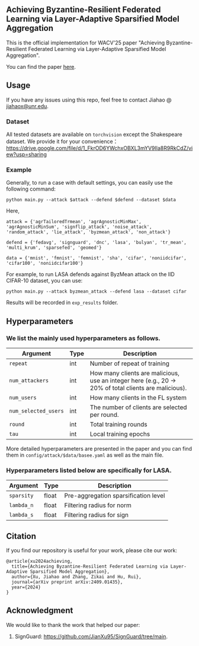 ## Achieving Byzantine-Resilient Federated Learning via Layer-Adaptive Sparsified Model Aggregation


This is the official implementation for WACV'25 paper "Achieving Byzantine-Resilient Federated Learning via Layer-Adaptive Sparsified Model Aggregation".

You can find the paper [here][paper].

[paper]: https://arxiv.org/abs/2409.01435

## Usage

If you have any issues using this repo, feel free to contact Jiahao @ jiahaox@unr.edu.

### Dataset

All tested datasets are available on `torchvision` except the Shakespeare dataset. We provide it for your convenience：https://drive.google.com/file/d/1_FkrOD6YWchxOBXL3mYV9Ila8R9RkCdZ/view?usp=sharing

### Example

Generally, to run a case with default settings, you can easily use the following command:

```
python main.py --attack $attack --defend $defend --dataset $data 
```
Here,

```
attack = {'agrTailoredTrmean', 'agrAgnosticMinMax', 'agrAgnosticMinSum', 'signflip_attack', 'noise_attack', 'random_attack', 'lie_attack', 'byzmean_attack', 'non_attack'}

defend = {'fedavg', 'signguard', 'dnc', 'lasa', 'bulyan', 'tr_mean', 'multi_krum', 'sparsefed', 'geomed'}

data = {'mnist', 'fmnist', 'femnist', 'sha', 'cifar', 'noniidcifar', 'cifar100', 'noniidcifar100'}
```

For example, to run LASA defends against ByzMean attack on the IID CIFAR-10 dataset, you can use:

```
python main.py --attack byzmean_attack --defend lasa --dataset cifar
```

Results will be recorded in `exp_results` folder.

## Hyperparameters

### We list the mainly used hyperparameters as follows.

| Argument        | Type       | Description                                                               |
|-----------------|------------|---------------------------------------------------------------------------|
| `repeat`         | int        | Number of repeat of training                                           |
| `num_attackers`    | int        |  How many clients are malicious, use an integer here (e.g., 20 -> 20% of total clients are malicious).        |
| `num_users`    | int      | How many clients in the FL system                              |
| `num_selected_users`         | int | The number of clients are selected per round.                                              |
| `round`      | int      | Total training rounds  |
| `tau`      | int      | Local training epochs  |


More detailed hyperparameters are presented in the paper and you can find them in `config/attack/$data/basee.yaml` as well as the main file.


### Hyperparameters listed below are specifically for LASA.
| Argument        | Type       | Description                                                               |
|-----------------|------------|---------------------------------------------------------------------------|
| `sparsity`             | float        | Pre-aggregation sparsification level                                                      |
| `lambda_n`  | float        | Filtering radius for norm                                                    |
| `lambda_s`  | float        | Filtering radius for sign                                                    |


## Citation
If you find our repository is useful for your work, please cite our work:
```
@article{xu2024achieving,
  title={Achieving Byzantine-Resilient Federated Learning via Layer-Adaptive Sparsified Model Aggregation},
  author={Xu, Jiahao and Zhang, Zikai and Hu, Rui},
  journal={arXiv preprint arXiv:2409.01435},
  year={2024}
}
```
    
## Acknowledgment

We would like to thank the work that helped our paper:

1. SignGuard: https://github.com/JianXu95/SignGuard/tree/main.